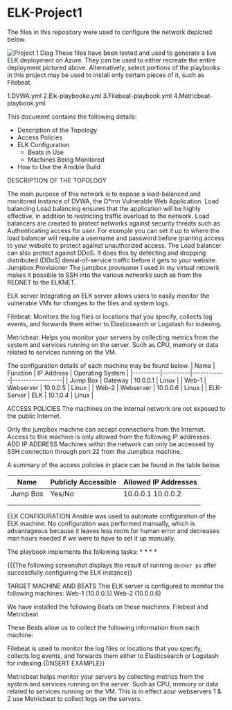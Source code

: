 # ELK-Project1
The files in this repository were used to configure the network depicted below.

![Project 1 Diag](https://user-images.githubusercontent.com/87491789/150643084-51b6df57-b0e5-4055-8f2c-e24551388653.jpg)
These files have been tested and used to generate a live ELK deployment on Azure. They can be used to either recreate the entire deployment pictured above. Alternatively, select portions of the playbooks in this project may be used to install only certain pieces of it, such as Filebeat.

1.DVWA.yml
2.Elk-playbooke.yml 
3.Filebeat-playbook.yml
4.Metricbeat-playbook.yml

This document contains the following details:

- Description of the Topology
- Access Policies
- ELK Configuration
  - Beats in Use
  - Machines Being Monitored
- How to Use the Ansible Build

DESCRIPTION OF THE TOPOLOGY

The main purpose of this network is to expose a load-balanced and monitored instance of DVWA, the D*mn Vulnerable Web Application.
Load balancing 
Load balancing ensures that the application will be highly effective, in addition to restricting traffic overload to the network.
Load balancers are created to protect networks against security threats such as Authenticating access for user. For example you can set it up to where the load balancer will require a username and password before granting access to your website to protect against unauthorized access. The Load balancer can also protect against DDoS. It does this by detecting and dropping distributed (DDoS) denial-of-service traffic before it gets to your website.
Jumpbox Provisioner
The jumpbox provisoner I used in my virtual netowrk makes it possible to SSH into the various networks such as from the REDNET to the ELKNET.

ELK server
Integrating an ELK server allows users to easily monitor the vulnerable VMs for changes to the files and system logs.

Filebeat: Monitors the log files or locations that you specify, collects log events, and forwards them either to Elasticsearch or Logstash for indexing.

Metricbeat: Helps you monitor your servers by collecting metrics from the system and services running on the server. Such as CPU, memory or data related to services running on the VM.


The configuration details of each machine may be found below.
| Name     | Function | IP Address | Operating System |
|----------|----------|------------|------------------|
| Jump Box | Gateway  | 10.0.0.1   | Linux            | 
| Web-1     | Webserver | 10.0.0.5   | Linux          |
| Web-2     | Webserver | 10.0.0.6   | Linux          |
| ELK-Server    | ELK   | 10.1.0.4   | Linux          |

ACCESS POLICIES
The machines on the internal network are not exposed to the public Internet. 

Only the jumpbox machine can accept connections from the Internet. Access to this machine is only allowed from the following IP addresses:
ADD IP ADDRESS
Machines within the network can only be accessed by SSH connection through port 22 from the Jumpbox machine.

A summary of the access policies in place can be found in the table below.

| Name     | Publicly Accessible | Allowed IP Addresses |
|----------|---------------------|----------------------|
| Jump Box | Yes/No              | 10.0.0.1 10.0.0.2    |
|          |                     |                      |
|          |                     |                      |

ELK CONFIGURATION
Ansible was used to automate configuration of the ELK machine. No configuration was performed manually, which is advantageous because it leaves less room for human error and decreases man hours needed if we were to have to set it up manually.

The playbook implements the following tasks:
*
*
*
*

{{{The following screenshot displays the result of running `docker ps` after successfully configuring the ELK instance}}

TARGET MACHINE AND BEATS
This ELK server is configured to monitor the following machines:
Web-1 (10.0.0.5)
Web-2 (10.0.0.6)

We have installed the following Beats on these machines:
Filebeat and Metricbeat

These Beats allow us to collect the following information from each machine:

Filebeat is used to monitor the log files or locations that you specify, collects log events, and forwards them either to Elasticsearch or Logstash for indexing.{{INSERT EXAMPLE}}

Metricbeat helps monitor your servers by collecting metrics from the system and services running on the server. Such as CPU, memory or data related to services running on the VM. This is in effect aour webservers 1 & 2 use Metricbeat to collect logs on the servers.




